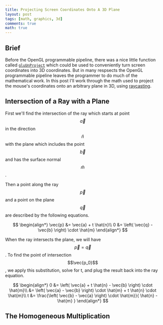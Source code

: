 ```yaml
---
title: Projecting Screen Coordinates Onto A 3D Plane
layout: post
tags: [math, graphics, 3d]
comments: true
math: true
---
```


## Brief

Before the OpenGL programmable pipeline, there was a nice little function called [`gluUnProject`](http://nehe.gamedev.net/article/using_gluunproject/16013/) which could be used to conveniently turn screen coordinates into 3D coordinates. But in many respsects the OpenGL programmable pipeline leaves the programmer to do much of the mathematical work. In this post I'll work through the math used to project the mouse's coordinates onto an arbitrary plane in 3D, using [raycasting](https://en.wikipedia.org/wiki/Ray_casting).


## Intersection of a Ray with a Plane

First we'll find the intersection of the ray which starts at point $$\vec{a}$$ in the direction $$\hat{n}$$ with the plane which includes the point $$\vec{b}$$ and has the surface normal $$\hat{m}$$.

Then a point along the ray $$\vec{p}$$ and a point on the plane $$\vec{q}$$ are described by the following equations.

$$
\begin{align*}
    \vec{p} &= \vec{a} + t \hat{n}\\
    0 &= \left( \vec{q} - \vec{b} \right) \cdot \hat{m}
\end{align*}
$$

When the ray intersects the plane, we will have $$\vec{p} = \vec{q}$$. To find the point of intersection $$\vec{p_0}$$, we apply this substitution, solve for t, and plug the result back into the ray equation.

$$
\begin{align*}
    0 &= \left( \vec{a} + t \hat{n} - \vec{b} \right) \cdot \hat{m}\\
      &= \left( \vec{a} - \vec{b} \right) \cdot \hat{m} + t \hat{n} \cdot \hat{m}\\
    t &= \frac{\left( \vec{b} - \vec{a} \right) \cdot \hat{m}}{ \hat{n} - \hat{m} }
\end{align*}
$$


## The Homogeneous Multiplication

